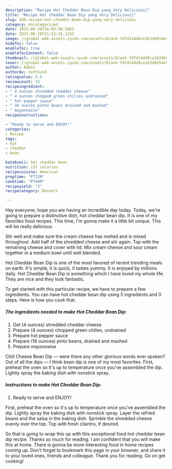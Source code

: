 ```yaml
---
description: "Recipe Hot Cheddar Bean Dip yang Very Delicious}"
title: "Recipe Hot Cheddar Bean Dip yang Very Delicious}"
slug: 480-recipe-hot-cheddar-bean-dip-yang-very-delicious
category: Uncategorized
date: 2023-06-26T16:03:58.506Z
date: 2023-06-16T21:52:15.125Z
image: //global-web-assets.cpcdn.com/assets/blank-fd7d144d8ce163db654e5a02c40b08a2775adb7897d16e4062681dc7e1b2800f.png
hideToc: false
enableToc: true
enableTocContent: false
thumbnail: //global-web-assets.cpcdn.com/assets/blank-fd7d144d8ce163db654e5a02c40b08a2775adb7897d16e4062681dc7e1b2800f.png
cover: //global-web-assets.cpcdn.com/assets/blank-fd7d144d8ce163db654e5a02c40b08a2775adb7897d16e4062681dc7e1b2800f.png
author: Admin
authorAv: notfound
ratingvalue: 4.6
reviewcount: 15
recipeingredient:
- " 4 ounces shredded cheddar cheese"
- " 4 ounces chopped green chilies undrained"
- " hot pepper sauce"
- " 16 ounces pinto beans drained and mashed"
- " mayonnaise"
recipeinstructions:

- "Ready to serve and ENJOY!"
categories:
- Recipe
tags:
- hot
- cheddar
- bean

katakunci: hot cheddar bean 
nutrition: 137 calories
recipecuisine: American
preptime: "PT12M"
cooktime: "PT44M"
recipeyield: "3"
recipecategory: Dessert

---
```



Hey everyone, hope you are having an incredible day today. Today, we're going to prepare a distinctive dish, hot cheddar bean dip. It is one of my favorites food recipes. This time, I'm gonna make it a little bit unique. This will be really delicious.

Stir well and make sure the cream cheese has melted and is mixed throughout. Add half of the shredded cheese and stir again. Top with the remaining cheese and cover with lid. Mix cream cheese and sour cream together in a medium bowl until well blended.

Hot Cheddar Bean Dip is one of the most favored of recent trending meals on earth. It's simple, it is quick, it tastes yummy. It is enjoyed by millions daily. Hot Cheddar Bean Dip is something which I have loved my whole life. They are nice and they look fantastic.


To get started with this particular recipe, we have to prepare a few ingredients. You can have hot cheddar bean dip using 5 ingredients and 0 steps. Here is how you cook that.

<!--inarticleads1-->

##### The ingredients needed to make Hot Cheddar Bean Dip:

1. Get  (4 ounces) shredded cheddar cheese
1. Prepare  (4 ounces) chopped green chilies, undrained
1. Prepare  hot pepper sauce
1. Prepare  (16 ounces) pinto beans, drained and mashed
1. Prepare  mayonnaise


Chili Cheese Bean Dip — were there any other glorious words ever spoken? Out of all the dips — I think bean dip is one of my most favorites. First, preheat the oven so it&#39;s up to temperature once you&#39;ve assembled the dip. Lightly spray the baking dish with nonstick spray. 

<!--inarticleads2-->

##### Instructions to make Hot Cheddar Bean Dip:


1. Ready to serve and ENJOY!

First, preheat the oven so it&#39;s up to temperature once you&#39;ve assembled the dip. Lightly spray the baking dish with nonstick spray. Layer the refried beans and the salsa in the baking dish. Sprinkle the shredded cheese evenly over the top. Top with fresh cilantro, if desired. 

So that is going to wrap this up with this exceptional food hot cheddar bean dip recipe. Thanks so much for reading. I am confident that you will make this at home. There is gonna be more interesting food in home recipes coming up. Don't forget to bookmark this page in your browser, and share it to your loved ones, friends and colleague. Thank you for reading. Go on get cooking!
